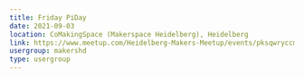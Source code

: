 ```yaml
---
title: Friday PiDay
date: 2021-09-03
location: CoMakingSpace (Makerspace Heidelberg), Heidelberg
link: https://www.meetup.com/Heidelberg-Makers-Meetup/events/pksqwryccmbfb/
usergroup: makershd
type: usergroup
---
```


